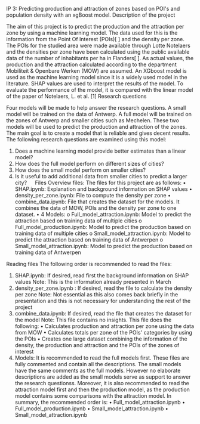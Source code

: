 IP 3: Predicting production and attraction of zones based on POI's and population density with an xgBoost model.
Description of the project

The aim of this project is to predict the production and the attraction per zone by using a machine learning model. The data used for this is the information from the Point Of Interest (POIs)[ ] and the density per zone. The POIs for the studied area were made available through Lotte Notelaers and the densities per zone have been calculated using the public available data of the number of inhabitants per ha in Flanders[ ]. As actual values, the production and the attraction calculated according to the department Mobiliteit & Openbare Werken (MOW) are assumed.
An XGboost model is used as the machine learning model since it is a widely used model in the literature. SHAP values are used to interpret the results of the model. To evaluate the performance of the model, it is compared with the linear model of the paper of Notelaers, L. et al. [1]
Research questions

Four models will be made to help answer the research questions. A small model will be trained on the data of Antwerp. A full model will be trained on the zones of Antwerp and smaller cities such as Mechelen. These two models will be used to predict the production and attraction of the zones.
The main goal is to create a model that is reliable and gives decent results. The following research questions are examined using this model:
1)	Does a machine learning model provide better estimates than a linear model?
2)	How does the full model perform on different sizes of cities?
3)	How does the small model perform on  smaller cities?
4)	Is it useful to add additional data from smaller cities to predict a larger city?
 
Files
Overview files:
The files for this project are as follows:
•	SHAP.ipynb: Explanation and background information on SHAP values
•	density_per_zone.ipynb: File to compute the density per zone
•	combine_data.ipynb: File that creates the dataset for the models. It combines the data of MOW, POIs and the density per zone to one dataset.
•	4 Models: 
o	Full_model_attraction.ipynb: Model to predict the attraction based on training data of multiple cities
o	Full_model_production.ipynb: Model to predict the production based on training data of multiple cities
o	Small_model_attraction.ipynb: Model to predict the attraction based on training data of Antwerpen
o	Small_model_attraction.ipynb: Model to predict the production based on training data of Antwerpen


Reading files
The following order is recommended to read the files:
1)	SHAP.ipynb: If desired, read first the background information on SHAP values
Note: This is the information already presented in March
2)	density_per_zone.ipynb : If desired, read the file to calculate the density per zone
Note: Not essential as this also comes back briefly in the presentation and this is not necessary for understanding the rest of the project
3)	combine_data.ipynb: If desired, read the file that creates the dataset for the model
Note: This file contains no insights. 
This file does the following:
•	Calculates production and attraction per zone using the data from MOW
•	Calculates totals per zone of the POIs' categories by using the POIs
•	Creates one large dataset combining the information of the density, the production and attraction and the POIs of the zones of interest
4)	Models: 
It is recommended to read the full models first. These files are fully commented and contain all the descriptions. The small models have the same comments as the full models. However no elaborate descriptions are added as the small models serve as support to answer the research questionss. Moreover, it is also recommended to read the attraction model first and then the production model, as the production model contains some comparisons with the attraction model. In summary, the recommended order is:
•	Full_model_attraction.ipynb
•	Full_model_production.ipynb
•	Small_model_attraction.ipynb
•	Small_model_attraction.ipynb
